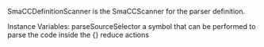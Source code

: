 SmaCCDefinitionScanner is the SmaCCScanner for the parser definition.

Instance Variables:
	parseSourceSelector	<Symbol>	a symbol that can be performed to parse the code inside the {} reduce actions

